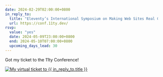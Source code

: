```yaml
---
date: 2024-02-29T02:00:00+0800
in_reply_to:
  title: "Eleventy’s International Symposium on Making Web Sites Real Good"
  url: https://conf.11ty.dev/
rsvp:
  value: "yes"
  date: 2024-05-09T23:00:00+0800
  end: 2024-05-10T07:00:00+0800
  upcoming_days_lead: 30
---
```


Got my ticket to the 11ty Conference!

<a href="https://conf.11ty.dev/tickets/2d920f442e2342e9902d723d7e2d3f0f"><img src="https://v1.screenshot.11ty.dev/https%3A%2F%2Fconf.11ty.dev%2Fticket-image%2F2d920f442e2342e9902d723d7e2d3f0f/opengraph/_ticketv6" alt="My virtual ticket to {{ in_reply_to.title }}"></a>
